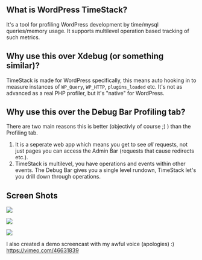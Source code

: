 ## What is WordPress TimeStack?

It's a tool for profiling WordPress development by time/mysql queries/memory usage. It supports multilevel operation based tracking of such metrics.

## Why use this over Xdebug (or something similar)?

TimeStack is made for WordPress specifically, this means auto hooking in to measure instances of `WP_Query`, `WP_HTTP`, `plugins_loaded` etc. It's not as advanced as a real PHP profiler, but it's "native" for WordPress.

## Why use this over the Debug Bar Profiling tab?

There are two main reasons this is better (objectivly of course ;) ) than the Profiling tab.

1. It is a seperate web app which means you get to see _all_ requests, not just pages you can access the Admin Bar (requests that cause redirects etc.).
2. TimeStack is multilevel, you have operations and events within other events. The Debug Bar gives you a single level rundown, TimeStack let's you drill down through operations.

## Screen Shots

![](https://dl.dropbox.com/u/238502/Captured/tuUpR.png)

![](https://dl.dropbox.com/u/238502/Captured/X4JMp.png)

![](https://dl.dropbox.com/u/238502/Captured/2VR8Y.png)

I also created a demo screencast with my awful voice (apologies) :) https://vimeo.com/46631839